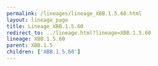 ```yaml
---
permalink: /lineages/lineage_XBB.1.5.60.html
layout: lineage_page
title: Lineage XBB.1.5.60
redirect_to: ../lineage.html?lineage=XBB.1.5.60
lineage: XBB.1.5.60
parent: XBB.1.5
children: ['XBB.1.5.60']
---
```

